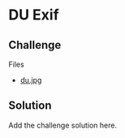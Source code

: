 # DU Exif

## Challenge

Files

- [du.jpg](./du.jpg)

## Solution

Add the challenge solution here.
